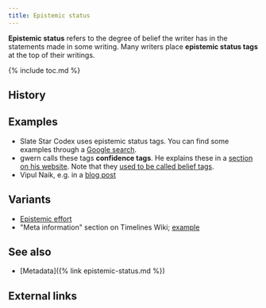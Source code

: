 ```yaml
---
title: Epistemic status
---
```


**Epistemic status** refers to the degree of belief the writer has in the
statements made in some writing. Many writers place **epistemic status tags**
at the top of their writings.

{% include toc.md %}

## History

## Examples

- Slate Star Codex uses epistemic status tags. You can find some examples
  through a [Google search](https://www.google.com/search?q=site%3Ahttp%3A%2F%2Fslatestarcodex.com%2F%20%22epistemic%20status%22).
- gwern calls these tags **confidence tags**. He explains these in a [section
  on his website](https://www.gwern.net/About#confidence-tags). Note that they
  [used to be called belief tags](https://github.com/gwern/gwern.net/commit/59b7fed2544dec79b848d75c9bb0714ba40c96ca).
- Vipul Naik, e.g. in a [blog post](https://vipulnaik.com/blog/my-three-guiding-principles/)

## Variants

- [Epistemic effort](http://lesswrong.com/lw/o6m/epistemic_effort/)
- "Meta information" section on Timelines Wiki; [example](https://timelines.issarice.com/wiki/Timeline_of_Machine_Intelligence_Research_Institute#Meta_information_on_the_timeline)

## See also

- [Metadata]({% link epistemic-status.md %})

## External links
